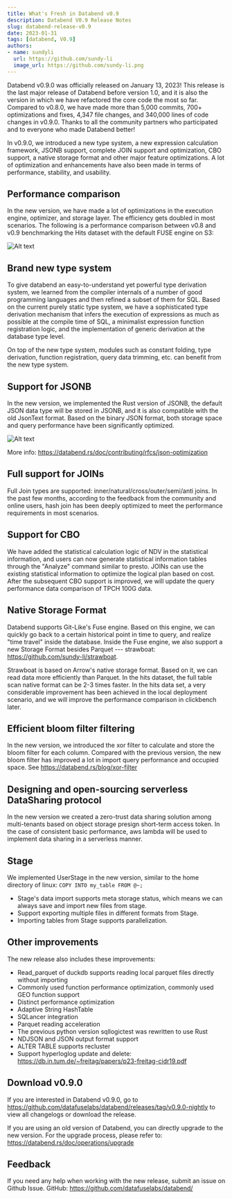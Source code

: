 ```yaml
---
title: What's Fresh in Databend v0.9
description: Databend V0.9 Release Notes
slug: databend-release-v0.9
date: 2023-01-31
tags: [databend, V0.9]
authors:
- name: sundyli
  url: https://github.com/sundy-li
  image_url: https://github.com/sundy-li.png
---
```


Databend v0.9.0 was officially released on January 13, 2023! This release is the last major release of Databend before version 1.0, and it is also the version in which we have refactored the core code the most so far. Compared to v0.8.0, we have made more than 5,000 commits, 700+ optimizations and fixes, 4,347 file changes, and 340,000 lines of code changes in v0.9.0. Thanks to all the community partners who participated and to everyone who made Databend better!

In v0.9.0, we introduced a new type system, a new expression calculation framework, JSONB support, complete JOIN support and optimization, CBO support, a native storage format and other major feature optimizations. A lot of optimization and enhancements have also been made in terms of performance, stability, and usability.

## Performance comparison

In the new version, we have made a lot of optimizations in the execution engine, optimizer, and storage layer. The efficiency gets doubled in most scenarios. The following is a performance comparison between v0.8 and v0.9 benchmarking the Hits dataset with the default FUSE engine on S3:

![Alt text](/img/blog/v9-1.png)

## Brand new type system

To give databend an easy-to-understand yet powerful type derivation system, we learned from the compiler internals of a number of good programming languages and then refined a subset of them for SQL. Based on the current purely static type system, we have a sophisticated type derivation mechanism that infers the execution of expressions as much as possible at the compile time of SQL, a minimalist expression function registration logic, and the implementation of generic derivation at the database type level.

On top of the new type system, modules such as constant folding, type derivation, function registration, query data trimming, etc. can benefit from the new type system.

## Support for JSONB

In the new version, we implemented the Rust version of JSONB, the default JSON data type will be stored in JSONB, and it is also compatible with the old JsonText format. Based on the binary JSON format, both storage space and query performance have been significantly optimized.

![Alt text](/img/blog/v9-2.png)

More info: https://databend.rs/doc/contributing/rfcs/json-optimization

## Full support for JOINs

Full Join types are supported: inner/natural/cross/outer/semi/anti joins.
In the past few months, according to the feedback from the community and online users, hash join has been deeply optimized to meet the performance requirements in most scenarios.

## Support for CBO

We have added the statistical calculation logic of NDV in the statistical information, and users can now generate statistical information tables through the "Analyze" command similar to presto. JOINs can use the existing statistical information to optimize the logical plan based on cost. After the subsequent CBO support is improved, we will update the query performance data comparison of TPCH 100G data.

## Native Storage Format

Databend supports Git-Like's Fuse engine. Based on this engine, we can quickly go back to a certain historical point in time to query, and realize "time travel" inside the database. Inside the Fuse engine, we also support a new Storage Format besides Parquet --- strawboat: https://github.com/sundy-li/strawboat.

Strawboat is based on Arrow's native storage format. Based on it, we can read data more efficiently than Parquet. In the hits dataset, the full table scan native format can be 2-3 times faster. In the hits data set, a very considerable improvement has been achieved in the local deployment scenario, and we will improve the performance comparison in clickbench later.

## Efficient bloom filter filtering

In the new version, we introduced the xor filter to calculate and store the bloom filter for each column. Compared with the previous version, the new bloom filter has improved a lot in import query performance and occupied space. See https://databend.rs/blog/xor-filter

## Designing and open-sourcing serverless DataSharing protocol

In the new version we created a zero-trust data sharing solution among multi-tenants based on object storage presign short-term access token.
In the case of consistent basic performance, aws lambda will be used to implement data sharing in a serverless manner.

## Stage

We implemented UserStage in the new version, similar to the home directory of linux: `COPY INTO my_table FROM @~;`
- Stage's data import supports meta storage status, which means we can always save and import new files from stage.
- Support exporting multiple files in different formats from Stage.
- Importing tables from Stage supports parallelization.

## Other improvements

The new release also includes these improvements:

- Read_parquet of duckdb supports reading local parquet files directly without importing
- Commonly used function performance optimization, commonly used GEO function support
- Distinct performance optimization
- Adaptive String HashTable
- SQLancer integration
- Parquet reading acceleration
- The previous python version sqllogictest was rewritten to use Rust
- NDJSON and JSON output format support
- ALTER TABLE supports recluster
- Support hyperloglog update and delete: https://db.in.tum.de/~freitag/papers/p23-freitag-cidr19.pdf

## Download v0.9.0

If you are interested in Databend v0.9.0, go to https://github.com/datafuselabs/databend/releases/tag/v0.9.0-nightly to view all changelogs or download the release.

If you are using an old version of Databend, you can directly upgrade to the new version. For the upgrade process, please refer to: https://databend.rs/doc/operations/upgrade

## Feedback

If you need any help when working with the new release, submit an issue on Github Issue.
GitHub: https://github.com/datafuselabs/databend/
